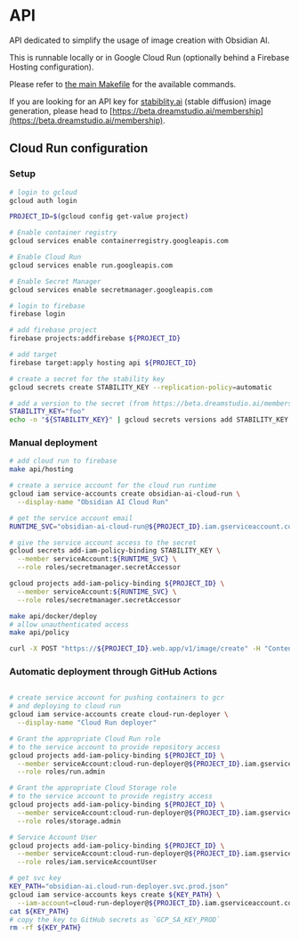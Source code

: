 # API

API dedicated to simplify the usage of image creation with Obsidian AI.

This is runnable locally or in Google Cloud Run (optionally behind a Firebase Hosting configuration).

Please refer to [the main Makefile](../Makefile) for the available commands.

If you are looking for an API key for [stabiblity.ai](https://stability.ai) (stable diffusion) image generation, please head to [https://beta.dreamstudio.ai/membership](https://beta.dreamstudio.ai/membership).

## Cloud Run configuration

### Setup

```bash
# login to gcloud
gcloud auth login

PROJECT_ID=$(gcloud config get-value project)

# Enable container registry
gcloud services enable containerregistry.googleapis.com

# Enable Cloud Run
gcloud services enable run.googleapis.com

# Enable Secret Manager
gcloud services enable secretmanager.googleapis.com

# login to firebase
firebase login

# add firebase project
firebase projects:addfirebase ${PROJECT_ID}

# add target
firebase target:apply hosting api ${PROJECT_ID}

# create a secret for the stability key
gcloud secrets create STABILITY_KEY --replication-policy=automatic

# add a version to the secret (from https://beta.dreamstudio.ai/membership)
STABILITY_KEY="foo"
echo -n "${STABILITY_KEY}" | gcloud secrets versions add STABILITY_KEY --data-file=-
```

### Manual deployment

```bash
# add cloud run to firebase
make api/hosting

# create a service account for the cloud run runtime
gcloud iam service-accounts create obsidian-ai-cloud-run \
  --display-name "Obsidian AI Cloud Run"

# get the service account email
RUNTIME_SVC="obsidian-ai-cloud-run@${PROJECT_ID}.iam.gserviceaccount.com"

# give the service account access to the secret
gcloud secrets add-iam-policy-binding STABILITY_KEY \
  --member serviceAccount:${RUNTIME_SVC} \
  --role roles/secretmanager.secretAccessor

gcloud projects add-iam-policy-binding ${PROJECT_ID} \
  --member serviceAccount:${RUNTIME_SVC} \
  --role roles/secretmanager.secretAccessor

make api/docker/deploy
# allow unauthenticated access
make api/policy

curl -X POST "https://${PROJECT_ID}.web.app/v1/image/create" -H "Content-Type: application/json" -d '{"size":512,"limit":1,"prompt":"A group of Giraffes visiting a zoo on mars populated by humans"}' > giraffes.jpg
```

### Automatic deployment through GitHub Actions

```bash

# create service account for pushing containers to gcr
# and deploying to cloud run
gcloud iam service-accounts create cloud-run-deployer \
  --display-name "Cloud Run deployer"

# Grant the appropriate Cloud Run role
# to the service account to provide repository access
gcloud projects add-iam-policy-binding ${PROJECT_ID} \
  --member serviceAccount:cloud-run-deployer@${PROJECT_ID}.iam.gserviceaccount.com \
  --role roles/run.admin

# Grant the appropriate Cloud Storage role
# to the service account to provide registry access
gcloud projects add-iam-policy-binding ${PROJECT_ID} \
  --member serviceAccount:cloud-run-deployer@${PROJECT_ID}.iam.gserviceaccount.com \
  --role roles/storage.admin

# Service Account User
gcloud projects add-iam-policy-binding ${PROJECT_ID} \
  --member serviceAccount:cloud-run-deployer@${PROJECT_ID}.iam.gserviceaccount.com \
  --role roles/iam.serviceAccountUser

# get svc key
KEY_PATH="obsidian-ai.cloud-run-deployer.svc.prod.json"
gcloud iam service-accounts keys create ${KEY_PATH} \
  --iam-account=cloud-run-deployer@${PROJECT_ID}.iam.gserviceaccount.com
cat ${KEY_PATH}
# copy the key to GitHub secrets as `GCP_SA_KEY_PROD`
rm -rf ${KEY_PATH}
```
